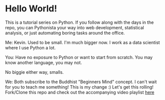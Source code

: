 # Hello World!

This is a tutorial series on Python. If you follow along with the days in the repo, you can Pythonista your way into web development, statistical analysis, or just automating boring tasks around the office. 

Me:
Kevin. Used to be small. I'm much bigger now. I work as a data scientist where I use Python a lot.  

You:
Have no exposure to Python or want to start from scratch. You may know another language, you may not. 

No biggie either way, smalls.

We:
Both subscribe to the Buddhist "Beginners Mind" concept. I can't wait for you to teach me something!
This is my change :)
Let's get this rolling! Fork/Clone this repo and check out the accompanying video playlist [here](http://youtube.com)
